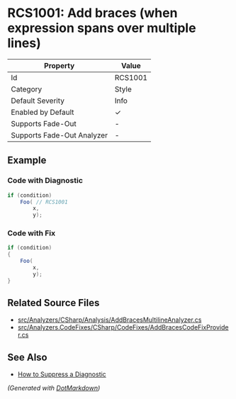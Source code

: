 # RCS1001: Add braces \(when expression spans over multiple lines\)

| Property                    | Value    |
| --------------------------- | -------- |
| Id                          | RCS1001  |
| Category                    | Style    |
| Default Severity            | Info     |
| Enabled by Default          | &#x2713; |
| Supports Fade\-Out          | \-       |
| Supports Fade\-Out Analyzer | \-       |

## Example

### Code with Diagnostic

```csharp
if (condition)
    Foo( // RCS1001
        x,
        y);
```

### Code with Fix

```csharp
if (condition)
{
    Foo(
        x,
        y);
}
```

## Related Source Files

* [src/Analyzers/CSharp/Analysis/AddBracesMultilineAnalyzer.cs](../../src/Analyzers/CSharp/Analysis/AddBracesMultilineAnalyzer.cs)
* [src/Analyzers.CodeFixes/CSharp/CodeFixes/AddBracesCodeFixProvider.cs](../../src/Analyzers.CodeFixes/CSharp/CodeFixes/AddBracesCodeFixProvider.cs)

## See Also

* [How to Suppress a Diagnostic](../HowToConfigureAnalyzers.md#how-to-suppress-a-diagnostic)


*\(Generated with [DotMarkdown](http://github.com/JosefPihrt/DotMarkdown)\)*